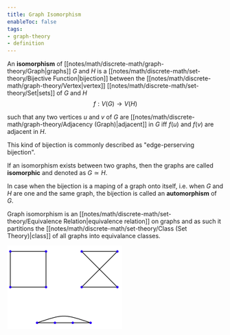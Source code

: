 ```yaml
---
title: Graph Isomorphism
enableToc: false
tags:
- graph-theory
- definition
---
```

An **isomorphism** of [[notes/math/discrete-math/graph-theory/Graph|graphs]] $G$ and $H$ is a [[notes/math/discrete-math/set-theory/Bijective Function|bijection]]  between the [[notes/math/discrete-math/graph-theory/Vertex|vertex]] [[notes/math/discrete-math/set-theory/Set|sets]] of $G$ and $H$
$$
f: V(G) \longrightarrow V(H)
$$

such that any two vertices $u$ and $v$ of $G$ are [[notes/math/discrete-math/graph-theory/Adjacency (Graph)|adjacent]] in $G$ iff $f(u)$ and $f(v)$ are adjacent in $H$. 

This kind of bijection is commonly described as "edge-perserving bijection".

If an isomorphism exists between two graphs, then the graphs are called **isomorphic** and denoted as $G \simeq H$.

In case when the bijection is a maping of a graph onto itself, i.e. when $G$ and $H$ are one and the same graph, the bijection is called an **automorphism** of $G$.

Graph isomorphism is an [[notes/math/discrete-math/set-theory/Equivalence Relation|equivalence relation]] on graphs and as such it partitions the [[notes/math/discrete-math/set-theory/Class (Set Theory)|class]] of all graphs into equivalance classes.

![graph isomorphism diagram](notes/assets/graph-isomorphism.png#invert_B_C)
